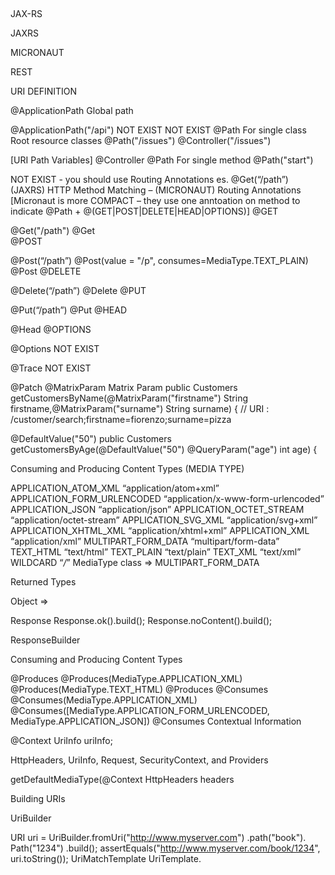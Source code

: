 ##



JAX-RS


JAXRS

MICRONAUT


REST

URI DEFINITION

@ApplicationPath
Global path

@ApplicationPath("/api")
NOT EXIST
NOT EXIST
@Path
For single class
Root resource classes
@Path("/issues")
@Controller("/issues")

[URI Path Variables]
@Controller
@Path
For single method
@Path("start")
 


NOT EXIST  - you should use  Routing Annotations es. @Get(“/path”)
(JAXRS) HTTP Method Matching – (MICRONAUT) Routing Annotations
 [Micronaut is more COMPACT – they use one anntoation on method to indicate @Path + @(GET|POST|DELETE|HEAD|OPTIONS)]
@GET

@Get("/path")
@Get  
@POST

@Post(“/path”)
@Post(value = "/p", consumes=MediaType.TEXT_PLAIN)
@Post 
@DELETE

@Delete(“/path”)
@Delete
@PUT

@Put(“/path”)
@Put 
@HEAD


@Head 
@OPTIONS


@Options
NOT EXIST


@Trace 
NOT EXIST


@Patch
@MatrixParam
Matrix Param
public Customers getCustomersByName(@MatrixParam("firstname") String firstname,@MatrixParam("surname") String surname) { // URI : /customer/search;firstname=fiorenzo;surname=pizza


@DefaultValue("50")
public Customers getCustomersByAge(@DefaultValue("50") @QueryParam("age") int age) {






Consuming and Producing Content Types (MEDIA TYPE)


APPLICATION_ATOM_XML “application/atom+xml” APPLICATION_FORM_URLENCODED “application/x-www-form-urlencoded” APPLICATION_JSON “application/json” APPLICATION_OCTET_STREAM “application/octet-stream” APPLICATION_SVG_XML “application/svg+xml” APPLICATION_XHTML_XML “application/xhtml+xml” APPLICATION_XML “application/xml” MULTIPART_FORM_DATA “multipart/form-data” TEXT_HTML “text/html” TEXT_PLAIN “text/plain” TEXT_XML “text/xml” WILDCARD “*/*”
MediaType class => MULTIPART_FORM_DATA



Returned Types


Object  => 

Response
Response.ok().build();
Response.noContent().build();

ResponseBuilder






Consuming and Producing Content Types

@Produces
@Produces(MediaType.APPLICATION_XML)
@Produces(MediaType.TEXT_HTML)
@Produces
@Consumes
@Consumes(MediaType.APPLICATION_XML)
@Consumes([MediaType.APPLICATION_FORM_URLENCODED, MediaType.APPLICATION_JSON])
@Consumes
Contextual Information


@Context 
UriInfo uriInfo;

HttpHeaders, UriInfo, Request, SecurityContext, and Providers

getDefaultMediaType(@Context HttpHeaders headers


Building URIs


UriBuilder

URI uri = UriBuilder.fromUri("http://www.myserver.com")
.path("book").
Path("1234")
.build(); assertEquals("http://www.myserver.com/book/1234", uri.toString());
UriMatchTemplate 
UriTemplate.













































